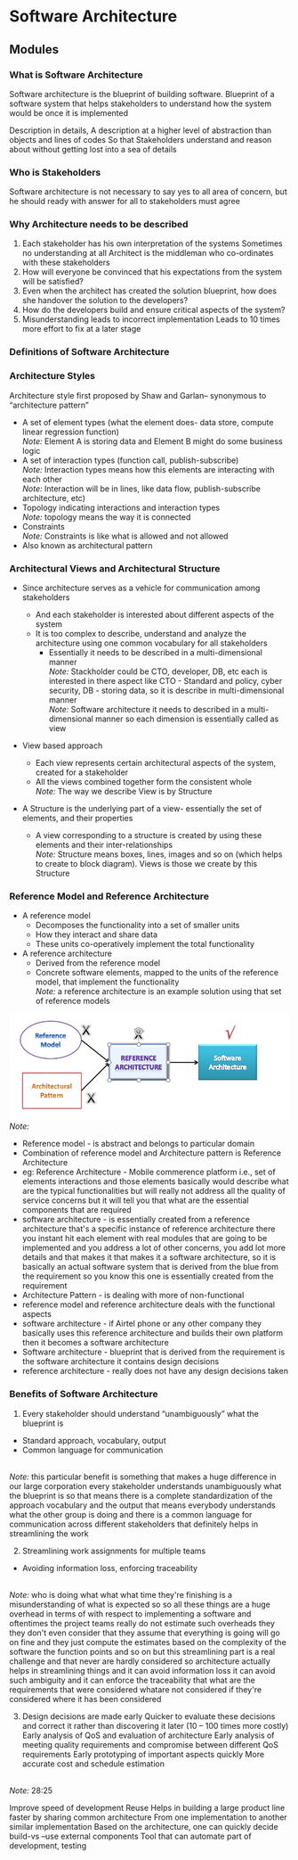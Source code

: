# Software Architecture 

## Modules

### What is Software Architecture

Software architecture is the blueprint of building software. Blueprint of a software system that helps stakeholders to understand how the system would be once it is implemented 

Description in details,
A description at a higher level of abstraction than objects and lines of codes 
So that Stakeholders understand and reason about without getting lost into a sea of details


### Who is Stakeholders

Software architecture is not necessary to say yes to all area of concern, but he should ready with answer for all to stakeholders must agree


### Why Architecture needs to be described

1. Each stakeholder has his own interpretation of the systems
Sometimes no understanding at all
Architect is the middleman who co-ordinates with these stakeholders
2. How will everyone be convinced that his expectations from the system will be satisfied?
3. Even when the architect has created the solution blueprint, how does she handover the solution to the developers?
4. How do the developers build and ensure critical aspects of the system?
5. Misunderstanding leads to incorrect implementation
Leads to 10 times more effort to fix at a later stage


### Definitions of Software Architecture


### Architecture Styles

Architecture style first proposed by Shaw and Garlan– synonymous to “architecture pattern”
* A set of element types (what the element does- data store, compute linear regression function)
<br> <i>Note: </i> Element A is storing data and Element B might do some business logic
* A set of interaction types (function call, publish-subscribe)
<br> <i>Note: </i> Interaction types means how this elements are interacting with each other 
<br> <i>Note: </i> Interaction will be in lines, like data flow, publish-subscribe architecture, etc)
* Topology indicating interactions and interaction types
<br> <i>Note: </i> topology means the way it is connected
* Constraints
<br> <i>Note: </i>Constraints is like what is allowed and not allowed 
* Also known as architectural pattern

### Architectural Views and Architectural Structure


* Since architecture serves as a vehicle for communication among stakeholders
    * And each stakeholder is interested about different aspects of the system
    * It is too complex to describe, understand and analyze the architecture using one common vocabulary for all stakeholders
        * Essentially it needs to be described in a multi-dimensional manner
<br> <i>Note: </i> Stackholder could be CTO, developer, DB, etc each is interested in there aspect like CTO - Standard and policy, cyber security, DB - storing data, so it is describe in multi-dimensional manner
<br> <i>Note: </i> Software architecture it needs to described in a multi-dimensional manner so each dimension is essentially called as view

* View based approach
    * Each view represents certain architectural aspects of the system, created for a stakeholder
    * All the views combined together form the consistent whole
<br> <i>Note: </i> The way we describe View is by Structure

* A Structure is the underlying part of a view- essentially the set of elements, and their properties
    * A view corresponding to a structure is created by using these elements and their inter-relationships
<br> <i>Note: </i> Structure means boxes, lines, images and so on (which helps to create to block diagram). Views is those we create by this Structure

### Reference Model and Reference Architecture

* A reference model 
    * Decomposes the functionality into a set of smaller units
    * How they interact and share data
    * These units co-operatively implement the total functionality
* A reference architecture
    * Derived from the reference model
    * Concrete software elements, mapped to the units of the reference model, that implement the functionality
<br> <i>Note: </i> a reference architecture is an example solution using that set of reference models


![Inter-relationship](./img/SoftwareArch/Inter-relationship.png)
<br> <i>Note: </i> 
* Reference model - is abstract and belongs to particular domain 
* Combination of reference model and Architecture pattern is Reference Architecture
* eg: Reference Architecture - Mobile commerence platform i.e., set of elements interactions and those elements basically would describe what are the typical functionalities but will really not address all the quality of service concerns but it will tell you that what are the essential components that are required
* software architecture - is essentially created from a reference architecture that's a specific instance of reference architecture there you instant hit each element with real modules that are going to be implemented and you address a lot of other concerns, you add lot more details and that makes it that makes it a software architecture, so it is basically an actual software system that is derived from the blue from the requirement so you know this one is essentially created from the requirement
* Architecture Pattern - is dealing with more of non-functional
* reference model and reference architecture deals with the functional aspects 
* software architecture - if Airtel phone or any other company they basically uses this reference architecture and builds their own platform then it becomes a software architecture
* Software architecture - blueprint that is derived from the requirement is the software architecture it contains design decisions
* reference architecture - really does not have any design decisions taken

### Benefits of Software Architecture

1. Every stakeholder should understand “unambiguously” what the blueprint is 
* Standard approach, vocabulary, output
* Common language for communication

<br> <i>Note: </i> this particular benefit is something that makes a huge difference in our large corporation every stakeholder understands unambiguously what the blueprint is so that means there is a complete standardization of the approach vocabulary and the output that means everybody understands what the other group is doing and there is a common language for communication across different stakeholders that definitely helps in streamlining the work

2. Streamlining work assignments for multiple teams
* Avoiding information loss, enforcing traceability


<br> <i>Note: </i> who is doing what what what time they're finishing is a misunderstanding of what is expected so so all these things are a huge overhead in terms of with respect to implementing a software and oftentimes the project teams really do not estimate such overheads they they don't even consider that they assume that everything is going will go on fine and they just compute the estimates based on the complexity of the software the function points and so on but this streamlining part is a real challenge and that never are hardly considered so architecture actually helps in streamlining things and it can avoid information loss it can avoid such ambiguity and it can enforce the traceability that what are the requirements that were considered whatare not considered if they're considered where it has been considered

3. Design decisions are made early
Quicker to evaluate these decisions and correct it rather than discovering it later (10 – 100 times more costly)
Early analysis of QoS and evaluation of architecture
Early analysis of meeting quality requirements and compromise between different QoS requirements
Early prototyping of important aspects quickly
More accurate cost and schedule estimation

<br> <i>Note: </i> 
28:25 

Improve speed of development 
Reuse
Helps in building a large product line faster by sharing common architecture
From one implementation to another similar implementation
Based on the architecture, one can quickly decide build-vs –use external components
Tool that can automate part of development, testing